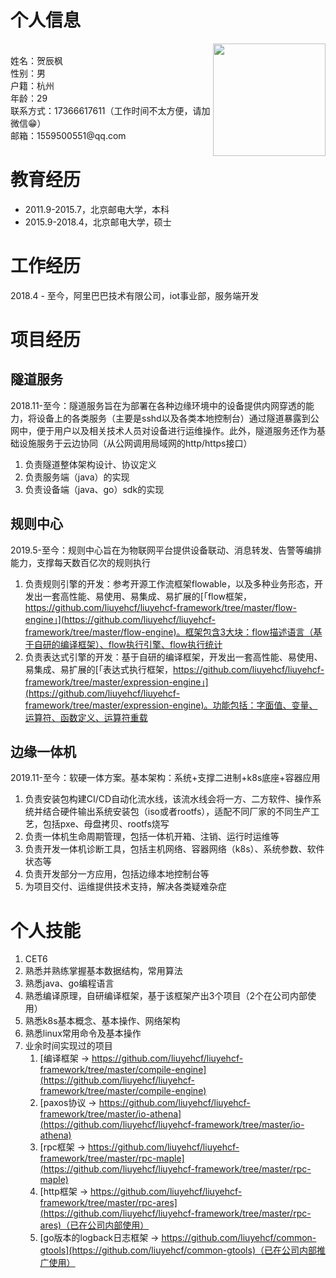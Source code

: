 # 个人信息

<div>
    <img align="right" src="/pic.jpg" height="180px">
    </br>
    <div align="left">
        <text>姓名：贺辰枫</text><br/>
        <text>性别：男</text><br/>
        <text>户籍：杭州</text><br/>
        <text>年龄：29</text><br/>
        <text>联系方式：17366617611（工作时间不太方便，请加微信😁）</text><br/>
        <text>邮箱：1559500551@qq.com</text><br/>
    </div>
</div>


# 教育经历

* 2011.9-2015.7，北京邮电大学，本科
* 2015.9-2018.4，北京邮电大学，硕士

# 工作经历

2018.4 - 至今，阿里巴巴技术有限公司，iot事业部，服务端开发

# 项目经历

## 隧道服务

2018.11-至今：隧道服务旨在为部署在各种边缘环境中的设备提供内网穿透的能力，将设备上的各类服务（主要是sshd以及各类本地控制台）通过隧道暴露到公网中，便于用户以及相关技术人员对设备进行运维操作。此外，隧道服务还作为基础设施服务于云边协同（从公网调用局域网的http/https接口）

1. 负责隧道整体架构设计、协议定义
1. 负责服务端（java）的实现
1. 负责设备端（java、go）sdk的实现

## 规则中心

2019.5-至今：规则中心旨在为物联网平台提供设备联动、消息转发、告警等编排能力，支撑每天数百亿次的规则执行

1. 负责规则引擎的开发：参考开源工作流框架flowable，以及多种业务形态，开发出一套高性能、易使用、易集成、易扩展的[「flow框架，https://github.com/liuyehcf/liuyehcf-framework/tree/master/flow-engine」](https://github.com/liuyehcf/liuyehcf-framework/tree/master/flow-engine)。框架包含3大块：flow描述语言（基于自研的编译框架）、flow执行引擎、flow执行统计
1. 负责表达式引擎的开发：基于自研的编译框架，开发出一套高性能、易使用、易集成、易扩展的[「表达式执行框架，https://github.com/liuyehcf/liuyehcf-framework/tree/master/expression-engine」](https://github.com/liuyehcf/liuyehcf-framework/tree/master/expression-engine)。功能包括：字面值、变量、运算符、函数定义、运算符重载

## 边缘一体机

2019.11-至今：软硬一体方案。基本架构：系统+支撑二进制+k8s底座+容器应用

1. 负责安装包构建CI/CD自动化流水线，该流水线会将一方、二方软件、操作系统并结合硬件输出系统安装包（iso或者rootfs），适配不同厂家的不同生产工艺，包括pxe、母盘拷贝、rootfs烧写
1. 负责一体机生命周期管理，包括一体机开箱、注销、运行时运维等
1. 负责开发一体机诊断工具，包括主机网络、容器网络（k8s）、系统参数、软件状态等
1. 负责开发部分一方应用，包括边缘本地控制台等
1. 为项目交付、运维提供技术支持，解决各类疑难杂症

# 个人技能

1. CET6
1. 熟悉并熟练掌握基本数据结构，常用算法
1. 熟悉java、go编程语言
1. 熟悉编译原理，自研编译框架，基于该框架产出3个项目（2个在公司内部使用）
1. 熟悉k8s基本概念、基本操作、网络架构
1. 熟悉linux常用命令及基本操作
1. 业余时间实现过的项目
    1. [编译框架 → https://github.com/liuyehcf/liuyehcf-framework/tree/master/compile-engine](https://github.com/liuyehcf/liuyehcf-framework/tree/master/compile-engine)
    1. [paxos协议 → https://github.com/liuyehcf/liuyehcf-framework/tree/master/io-athena](https://github.com/liuyehcf/liuyehcf-framework/tree/master/io-athena)
    1. [rpc框架 → https://github.com/liuyehcf/liuyehcf-framework/tree/master/rpc-maple](https://github.com/liuyehcf/liuyehcf-framework/tree/master/rpc-maple)
    1. [http框架 → https://github.com/liuyehcf/liuyehcf-framework/tree/master/rpc-ares](https://github.com/liuyehcf/liuyehcf-framework/tree/master/rpc-ares)（已在公司内部使用）
    1. [go版本的logback日志框架 → https://github.com/liuyehcf/common-gtools](https://github.com/liuyehcf/common-gtools)（已在公司内部推广使用）